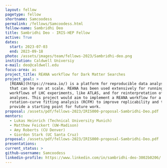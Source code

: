 ```yaml
---
layout: fellow
pagetype: fellow
shortname: Samcoodess
permalink: /fellows/Samcoodess.html
fellow-name: Sambridhi Deo
title: Sambridhi Deo - IRIS-HEP Fellow
active: True
dates:
  start: 2023-07-03
  end: 2023-09-18
photo: /assets/images/team/fellows-2023/Sambridhi-deo.png
institution: Caldwell Universiy
e-mail: deo@caldwell.edu
focus-area: as
project_title: REANA workflow for Dark Matter Searches
project_goal: >
  [REANA](https://reana.io/) is a platform for reproducible data analysis workflows
  that can be run at scale. REANA has been used extensively for running containerized
  workflows of LHC experiments, like ATLAS, and for reinterpretation of published
  analyses. This project would aim to implement a REANA workflow for a galaxy
  rotation-curve fitting analysis (RCFM) to improve replicability and to
  provide a starting point for future work.
proposal: /assets/pdf/fellows-2023/IRIS000-proposal-Sambridhi-Deo.pdf
mentors:
  - Lukas Heinrich (Technical University Munich)
  - Matthew Feickert (UW-Madison)
  - Amy Roberts (CU Denver)
  - Giordon Stark (UC Santa Cruz)
proposal: /assets/pdf/fellows-2023/IRIS000-proposal-Sambridhi-Deo.pdf
presentations:
current_status: >
github-username: Samcoodess
linkedin-profile: https://www.linkedin.com/in/sambridhi-deo-3002b0206/
---
```

